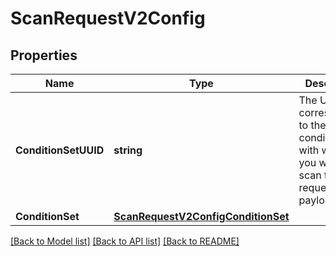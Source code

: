 # ScanRequestV2Config

## Properties

Name | Type | Description | Notes
------------ | ------------- | ------------- | -------------
**ConditionSetUUID** | **string** | The UUID corresponding to the condition set with which you wish to scan the request payload. | [optional] 
**ConditionSet** | [**ScanRequestV2ConfigConditionSet**](ScanRequestV2_config_conditionSet.md) |  | [optional] 

[[Back to Model list]](../README.md#documentation-for-models) [[Back to API list]](../README.md#documentation-for-api-endpoints) [[Back to README]](../README.md)


